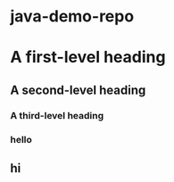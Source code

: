 # java-demo-repo
# A first-level heading
## A second-level heading
### A third-level heading
### hello 
## hi
